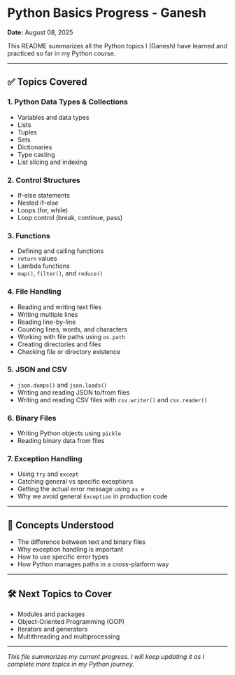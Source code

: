 # Python Basics Progress - Ganesh

**Date:** August 08, 2025

This README summarizes all the Python topics I (Ganesh) have learned and practiced so far in my Python course.

---

## ✅ Topics Covered

### 1. **Python Data Types & Collections**
- Variables and data types
- Lists
- Tuples
- Sets
- Dictionaries
- Type casting
- List slicing and indexing

### 2. **Control Structures**
- If-else statements
- Nested if-else
- Loops (for, while)
- Loop control (break, continue, pass)

### 3. **Functions**
- Defining and calling functions
- `return` values
- Lambda functions
- `map()`, `filter()`, and `reduce()`

### 4. **File Handling**
- Reading and writing text files
- Writing multiple lines
- Reading line-by-line
- Counting lines, words, and characters
- Working with file paths using `os.path`
- Creating directories and files
- Checking file or directory existence

### 5. **JSON and CSV**
- `json.dumps()` and `json.loads()`
- Writing and reading JSON to/from files
- Writing and reading CSV files with `csv.writer()` and `csv.reader()`

### 6. **Binary Files**
- Writing Python objects using `pickle`
- Reading binary data from files

### 7. **Exception Handling**
- Using `try` and `except`
- Catching general vs specific exceptions
- Getting the actual error message using `as e`
- Why we avoid general `Exception` in production code

---

## 🧠 Concepts Understood
- The difference between text and binary files
- Why exception handling is important
- How to use specific error types
- How Python manages paths in a cross-platform way

---

## 🛠️ Next Topics to Cover
- Modules and packages
- Object-Oriented Programming (OOP)
- Iterators and generators
- Multithreading and multiprocessing

---

_This file summarizes my current progress. I will keep updating it as I complete more topics in my Python journey._

